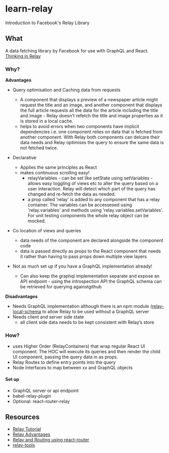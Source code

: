 # learn-relay
Introduction to Facebook's Relay Library

## What

A data fetching library by Facebook for use with GraphQL and React. [Thinking in Relay](https://facebook.github.io/relay/docs/thinking-in-relay.html#content)

### Why?

**Advantages**

* Query optimisation and Caching data from requests
  - A component that displays a preview of a newspaper article might request the title and an image, and another component that displays the full article requests all the data for the article including the title and image - Relay doesn't refetch the title and image properties as it is stored in a local cache.
  - helps to avoid errors when two components have implicit dependencies i.e. one component relies on data that is fetched from another component. With Relay both components can delcare their data needs and Relay optimises the query to ensure the same data is not fetched twice.
* Declarative  
  * Applies the same principles as React
  * makes continuous scrolling easy!
    - relayVariables - can be set like setState using setVariables - allows easy toggling of views etc to alter the query based on a user interaction. Relay will detect which part of the query has changed and re-fetch the data as needed.
    - a prop called 'relay' is added to any component that has a relay container. The variables can be accessesed using 'relay.variables' and methods using 'relay.variables.setVariables'. For unit testing components the whole relay object can be mocked.
* Co location of views and queries
  - data needs of the component are declared alongside the component code
  - data is passed directly as props to the React component that needs it rather than having to pass props down multiple view layers

* Not as much set up if you have a GraphQL implementation already!
  * Can also keep the graphql implementation separate and expose an API endpoint - using the introspection API the GraphQL schema can be retrieved for querying againstgithub

**Disadvantages**

* Needs GraphQL implementation although there is an npm module ([relay-local-schema](https://github.com/relay-tools/relay-local-schema) to allow Relay to be used without a GraphQL server
* Needs client and server side state
  * all client side data needs to be kept consistent with Relay’s store

### How?

* uses Higher Order (RelayContainers) that wrap regular React UI component. The HOC will execute its queries and then render the child UI component, passing the query data in as props.
* Relay Routes to define entry points into the query
* Node Interfaces to map between xx and GraphQL objects


#### Set up

* GraphQL server or api endpoint
* babel-relay-plugin
* Optional: react-router-relay

## Resources

* [Relay Tutorial](https://medium.com/@clayallsopp/relay-101-building-a-hacker-news-client-bb8b2bdc76e6#.1lpesgmth)
* [Relay Advantages](http://red-badger.com/blog/2015/08/28/give-it-5-days-facebook-relay-and-graphql/)
* [Relay and Routing using react-router](https://medium.com/@cpojer/relay-and-routing-36b5439bad9#.br822rom9)
* [relay-tools](https://github.com/relay-tools)
